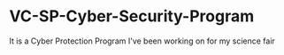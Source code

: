 # VC-SP-Cyber-Security-Program
It is a Cyber Protection Program I've been working on for my science fair
